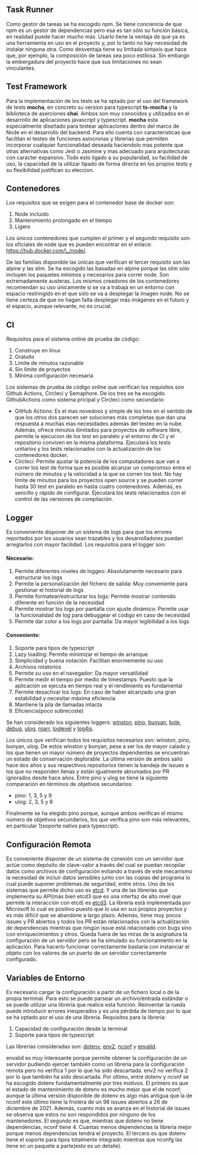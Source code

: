 ## Task Runner
Como gestor de tareas se ha escogido npm. Se tiene conciencia de que npm es un gestor de dependencias pero esa es tan sólo su función básica, en realidad puede hacer mucho más. Usarlo tiene la ventaja de que ya es una herramienta en uso en el proyecto y, por lo tanto no hay necesidad de instalar ninguna otra. Como desventaja tiene su limitada sintaxis que hace que, por ejemplo, la composición de tareas sea poco estilosa. Sin embargo la embergadura del proyecto hace que sus limitaciones no sean vinculantes.


## Test Framework
Para la implementación de los tests se ha optado por el uso del framework de tests __mocha__, en concreto su version para typescript __ts-mocha__ y la biblioteca de aserciones __chai__. Ambos son muy conocidos y utilizados en el desarrollo de aplicaciones javascript y typescript.
__mocha__ esta especialmente diseñado para testear aplicaciones dentro del marco de Node en el desarrollo del backend. Para ello cuenta con caracteristicas que facilitan el testeo de funciones asincronas y librerias que permiten incorporar cualquier funcionalidad deseada haciendolo mas potente que otras alternativas como Jest o Jasmine y mas adecuado para arquitecturas con caracter expansivo.
Todo esto ligado a su popularidad, su facilidad de uso, la capacidad de la utilizar tipado de forma directa en los propios tests y su flexibilidad justifican su eleccion.


## Contenedores
Los requisitos que se exigen para el contenedor base de docker son:
1. Node incluido
2. Mantenimiento prolongado en el tiempo
3. Ligero

Los únicos contenedores que cumplen el primer y el segundo requisito son los oficiales de node que es pueden encontrar en el enlace: https://hub.docker.com/\_/node/.

De las familias disponible las únicas que verifican el tercer requisito son las alpine y las slim. Se ha escogido las basadas en alpine porque las slim sólo incluyen los paquetes mínimos y necesarios para correr node. Son extremadamente austeras.
Los mismos creadores de los contenedores recomiendan su uso únicamente si se va a trabaja en un entorno con espacio restringido en el que sólo se va a desplegar la imagen node. No se tiene certeza de que no hagan falta desplegar más imágenes en el futuro y el espacio, aunque relevante, no es crucial.


## CI
Requisitos para el sistema online de prueba de código:
1. Construye en linux
2. Gratuito
3. Limite de minutos razonable
4. Sin límite de proyectos
5. Mínima configuración necesaria

Los sistemas de prueba de código online que verifican los requisitos son Github Actions, Circleci y Semaphore. De los tres se ha escogido GithubActions como sistema pricipal y Circleci como secundario:
- GitHub Actions: Es el mas novedoso y simple de los tres en el sentido de que los otros dos parecen ser soluciones más completas que dan una respuesta a muchas mas necesidades además del testeo en la nube. Además, ofrece minutos ilimitados para proyectos de software libre, permite la ejecucion de los test en paralelo y el entorno de CI y el repositorio conviven en la misma plataforma. Ejecutará los tests unitarios y los tests relacionados con la actualización de los contenedores docker.
- Circleci: Permite ajustar la potencia de los computadores que van a correr los test de forma que es posible alcanzar un compromiso entre el número de minutos y la velocidad a la que se corren los test. No hay límite de minutos para los proyectos open source y se pueden correr hasta 30 test en paralelo en hasta cuatro contenedores. Además, es sencillo y rápido de configurar. Ejecutará los tests relacionados con el control de las versiones de compilación.


## Logger
Es conveniente disponer de un sistema de logs para que los errores reportados por los usuarios sean trazables y los desarrolladores puedan arreglarlos con mayor facilidad.
Los requisitos para el logger son:

#### Necesario:
1. Permite diferentes niveles de loggeo: Absolutamente necesario para estructurar los logs
2. Permite la personalización del fichero de salida: Muy conveniente para gestionar el historial de logs
3. Permite formatear/estructurar los logs: Permite mostrar contenido diferente en función de la necesidad
4. Permite mostrar los logs por pantalla con ajuste dinámico: Permite usar la funcionalidad de log para debuggear el código en caso de necesidad
5. Permite dar color a los logs por pantalla: Da mayor legibilidad a los logs

#### Conveniente:
1. Soporte para tipos de typescript
2. Lazy loading: Permite minimizar el tiempo de arranque
3. Simplicidad y buena notación: Facilitan enormemente su uso
4. Archivos rotatorios
5. Permite su uso en el navegador: Da mayor versatilidad
6. Permite medir el tiempo por medio de timestamps: Puesto que la aplicación se ejecuta en tiempo real y el rendimiento es fundamental
7. Permite desactivar los logs: En caso de haber alcanzado una gran estabilidad y necesitar máxima eficiencia
8. Mantiene la pila de llamadas intacta
9. Eficiencia(poco sobrecoste)

Se han considerado los siguientes loggers: [winston](https://www.npmjs.com/package/winston), [pino](https://www.npmjs.com/package/pino), [bunyan](https://www.npmjs.com/package/bunyan), [bole](https://www.npmjs.com/package/bole), [debug](https://www.npmjs.com/package/debug), [ulog](https://www.npmjs.com/package/ulog), [roarr](https://www.npmjs.com/package/roarr), [loglevel](https://www.npmjs.com/package/loglevel) y [log4js](https://www.npmjs.com/package/log4js).

Los únicos que verifican todos los requisitos necesarios son: winston, pino, bunyan, ulog.
De estos winston y bunyan, pese a ser los de mayor calado y los que tienen un mayor número de proyectos dependientes se encuentran un estado de conservación deplorable.
La última versión de ambos salió hace dos años y sus respectivos repositorios tienen la bandeja de issues a los que no responden llenas y están igualmente abrumados por PR ignorados desde hace años.
Entre pino y ulog se tiene la siguiente comparación en términos de objetivos secundarios:
- pino: 1, 3, 5 y 9
- ulog: 2, 3, 5 y 8

Finalmente se ha elegido pino porque, aunque ambos verifican el mismo número de objetivos secundarios, los que verifica pino son más relevantes, en particular 1(soporte nativo para typescript).


## Configuración Remota
Es conveniente disponer de un sistema de conexión con un servidor que actúe como depósito de clave-valor a través del cual se puedan recopilar datos como archivos de configuración evitando a través de este mecanismo la necesidad de incluir datos sensibles junto con las copias del programa lo cual puede suponer problemas de seguridad, entre otros.
Uno de los sistemas que permite dicho uso es [etcd](https://etcd.io/). Y una de las librerías que implementa su API(más bien etcd3 que es una interfaz de alto nivel que permite la interacción con etcd) es [etcd3](https://www.npmjs.com/package/etcd3).
La librería está implementada por Microsoft lo cual es positivo puesto que lo usa en sus propios proyectos y es más difícil que se abandone a largo plazo.
Además, tiene muy pocos issues y PR abiertos y todos los PR están relacionados con la actualización de dependencias mientras que ningún issue está relacionado con bugs sino con enriquecimientos y otros.
Queda fuera de las miras de la asignatura la configuración de un servidor pero se ha simulado su funcionamiento en la aplicación. Para hacerlo funcionar correctamente bastaría con instanciar el objeto con los valores de un puerto de un servidor correctamente configurado.


## Variables de Entorno
Es necesario cargar la configuración a partir de un fichero local o de la propia terminal. Para esto se puede parsear un archivo/entrada estándar o se puede utilizar una librería que realice esta función.
Reinventar la rueda puede introducir errores inesperados y es una pérdida de tiempo por lo que se ha optado por el uso de una librería. 
Requisitos para la librería:
1. Capacidad de configuración desde la terminal
2. Soporte para tipos de typescript

Las librerías consideradas son: [dotenv](https://www.npmjs.com/package/dotenv), [env2](https://www.npmjs.com/package/env2), [nconf](https://www.npmjs.com/package/nconf) y [envalid](https://www.npmjs.com/package/envalid).

envalid es muy interesante porque permite obtener la configuración de un servidor pudiendo ejercer también como un librería para la configuración remota pero no verifica 1 por lo que ha sido descartada.
env2 no verifica 2 por lo que también ha sido descartada. Por último, entre dotenv y nconf se ha escogido dotenv fundamentalmente por tres motivos.
El primero es que el estado de mantenimiento de dotenv es mucho mejor que el de nconf; aunque la última versión disponible de dotenv es algo más antigua que la de nconf este último tiene la friolera de un 98 issues abiertos a 26 de diciembre de 2021. Además, cuanto más se avanza en el historial de issues se observa que estos no son respondidos por ninguno de los mantenedores.
El segundo es que, mientras que dotenv no tiene dependencias, nconf tiene 4. Cuantas menos dependencias la librería mejor porque menos dependencias tendrá el proyecto.
El tercero es que dotenv tiene el soporte para tipos totalmente integrado mientras que nconfg las tiene en un paquete a parte(esto es un detalle).

